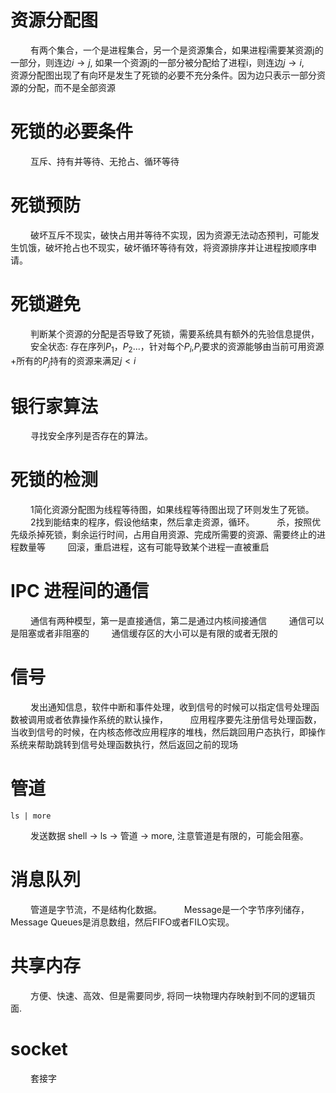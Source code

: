 
# 资源分配图
&emsp;&emsp; 有两个集合，一个是进程集合，另一个是资源集合，如果进程i需要某资源j的一部分，则连边$i\to j$, 如果一个资源j的一部分被分配给了进程i，则连边$j\to i$,
&emsp;&emsp; 资源分配图出现了有向环是发生了死锁的必要不充分条件。因为边只表示一部分资源的分配，而不是全部资源

# 死锁的必要条件
&emsp;&emsp; 互斥、持有并等待、无抢占、循环等待

<!-- more -->

# 死锁预防
&emsp;&emsp; 破坏互斥不现实，破快占用并等待不实现，因为资源无法动态预判，可能发生饥饿，破坏抢占也不现实，破坏循环等待有效，将资源排序并让进程按顺序申请。

# 死锁避免
&emsp;&emsp; 判断某个资源的分配是否导致了死锁，需要系统具有额外的先验信息提供，
&emsp;&emsp; 安全状态: 存在序列$P_1$，$P_2$...，针对每个$P_i$,$P_i$要求的资源能够由当前可用资源+所有的$P_j$持有的资源来满足$j\lt i$

# 银行家算法
&emsp;&emsp; 寻找安全序列是否存在的算法。

# 死锁的检测
&emsp;&emsp; 1简化资源分配图为线程等待图，如果线程等待图出现了环则发生了死锁。
&emsp;&emsp; 2找到能结束的程序，假设他结束，然后拿走资源，循环。
&emsp;&emsp; 杀，按照优先级杀掉死锁，剩余运行时间，占用自用资源、完成所需要的资源、需要终止的进程数量等
&emsp;&emsp; 回滚，重启进程，这有可能导致某个进程一直被重启

# IPC 进程间的通信
&emsp;&emsp; 通信有两种模型，第一是直接通信，第二是通过内核间接通信
&emsp;&emsp; 通信可以是阻塞或者非阻塞的
&emsp;&emsp; 通信缓存区的大小可以是有限的或者无限的

# 信号
&emsp;&emsp; 发出通知信息，软件中断和事件处理，收到信号的时候可以指定信号处理函数被调用或者依靠操作系统的默认操作，
&emsp;&emsp; 应用程序要先注册信号处理函数，当收到信号的时候，在内核态修改应用程序的堆栈，然后跳回用户态执行，即操作系统来帮助跳转到信号处理函数执行，然后返回之前的现场

# 管道
```
ls | more
```
&emsp;&emsp; 发送数据 shell -> ls -> 管道 -> more, 注意管道是有限的，可能会阻塞。

# 消息队列
&emsp;&emsp; 管道是字节流，不是结构化数据。 
&emsp;&emsp; Message是一个字节序列储存，Message Queues是消息数组，然后FIFO或者FILO实现。

# 共享内存
&emsp;&emsp; 方便、快速、高效、但是需要同步, 将同一块物理内存映射到不同的逻辑页面.

# socket
&emsp;&emsp; 套接字

